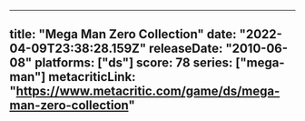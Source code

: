 
---
title: "Mega Man Zero Collection"
date: "2022-04-09T23:38:28.159Z"
releaseDate: "2010-06-08"
platforms: ["ds"]
score: 78
series: ["mega-man"]
metacriticLink: "https://www.metacritic.com/game/ds/mega-man-zero-collection"
---
